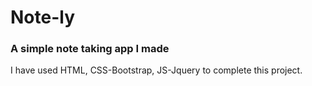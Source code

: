 # Note-ly
<h3>A simple note taking app I made</h3>
<p>I have used HTML, CSS-Bootstrap, JS-Jquery to complete this project.</p>
